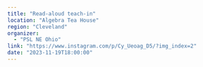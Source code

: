 ```yaml
---
title: "Read-aloud teach-in"
location: "Algebra Tea House"
region: "Cleveland"
organizer:
  - "PSL NE Ohio"
link: "https://www.instagram.com/p/Cy_Ueoag_D5/?img_index=2"
date: "2023-11-19T18:00:00"
---
```

